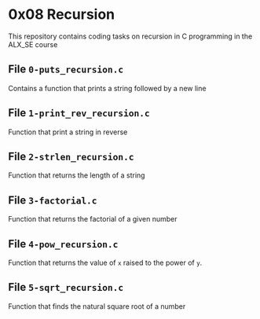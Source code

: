 # 0x08 Recursion
This repository contains coding tasks on recursion in C programming in the ALX_SE course

## File `0-puts_recursion.c`
Contains a function that prints a string followed by a new line

## File `1-print_rev_recursion.c`
Function that print a string in reverse

## File `2-strlen_recursion.c`
Function that returns the length of a string

## File `3-factorial.c`
Function that returns the factorial of a given number

## File `4-pow_recursion.c`
Function that returns the value of `x` raised to the power of `y`.

## File `5-sqrt_recursion.c`
Function that finds the natural square root of a number


